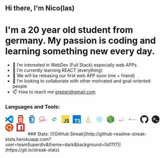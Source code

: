 ## Hi there, I'm Nico(las)

# I'm a 20 year old student from germany. My passion is coding and learning something new every day.



- 👀 I’m interested in WebDev (Full Stack) especially web APPs
- 🌱 I’m currently learning REACT (everything)
- 🔭 We will be releasing our first web APP soon (me + friend)
- 👯 I’m looking to collaborate with other motivated and goal-oriented people
- 📫 How to reach me greppn@gmail.com


<!--- ### Connect with me: (in progress)

<img alt="codeSTACKr.com" width="22px" style="float:left; padding-right:20px; " src="https://raw.githubusercontent.com/iconic/open-iconic/master/svg/globe.svg" /><space>
<img alt="codeSTACKr | YouTube" width="22px" style="float:left; padding-right:20px" src="https://cdn.jsdelivr.net/npm/simple-icons@v3/icons/youtube.svg" />
<img alt="codeSTACKr | Twitter" width="22px" style="float:left; padding-right:20px" src="https://cdn.jsdelivr.net/npm/simple-icons@v3/icons/twitter.svg" />
<img alt="codeSTACKr | LinkedIn" width="22px" style="float:left; padding-right:20px" src="https://cdn.jsdelivr.net/npm/simple-icons@v3/icons/linkedin.svg" />
<img alt="codeSTACKr | Instagram" width="22px" style="float:left; padding-right:20px" src="https://cdn.jsdelivr.net/npm/simple-icons@v3/icons/instagram.svg" />
--->
### Languages and Tools: 

<img align="left" alt="Visual Studio Code" width="26px" style="float:left; padding-right:10px" src="https://raw.githubusercontent.com/github/explore/80688e429a7d4ef2fca1e82350fe8e3517d3494d/topics/visual-studio-code/visual-studio-code.png" />
<img align="left" alt="HTML5" width="26px" style="float:left; padding-right:10px" src="https://raw.githubusercontent.com/github/explore/80688e429a7d4ef2fca1e82350fe8e3517d3494d/topics/html/html.png" />
<img align="left" alt="CSS3" width="26px" style="float:left; padding-right:10px" src="https://raw.githubusercontent.com/github/explore/80688e429a7d4ef2fca1e82350fe8e3517d3494d/topics/css/css.png" />
<img align="left" alt="Sass" width="26px" style="float:left; padding-right:10px" src="https://raw.githubusercontent.com/github/explore/80688e429a7d4ef2fca1e82350fe8e3517d3494d/topics/sass/sass.png" />
<img align="left" alt="Tailwind" width="26px" style="float:left; padding-right:10px" src="https://raw.githubusercontent.com/github/explore/80688e429a7d4ef2fca1e82350fe8e3517d3494d/topics/tailwind/tailwind.png" />
<img align="left" alt="JavaScript" width="26px" style="float:left; padding-right:10px" src="https://raw.githubusercontent.com/github/explore/80688e429a7d4ef2fca1e82350fe8e3517d3494d/topics/javascript/javascript.png" />
  <img align="left" alt="JavaScript" width="26px" style="float:left; padding-right:10px" src="https://raw.githubusercontent.com/github/explore/80688e429a7d4ef2fca1e82350fe8e3517d3494d/topics/typescript/typescript.png" />
<img align="left" alt="Typescript" width="26px" style="float:left; padding-right:10px" src="https://raw.githubusercontent.com/github/explore/80688e429a7d4ef2fca1e82350fe8e3517d3494d/topics/java/java.png" />
<img align="left" alt="React" width="26px" style="float:left; padding-right:10px" src="https://raw.githubusercontent.com/github/explore/80688e429a7d4ef2fca1e82350fe8e3517d3494d/topics/react/react.png" />
<img align="left" alt="Node.js" width="26px" style="float:left; padding-right:10px" src="https://raw.githubusercontent.com/github/explore/80688e429a7d4ef2fca1e82350fe8e3517d3494d/topics/nodejs/nodejs.png" />
<img align="left" alt="MySQL" width="26px" style="float:left; padding-right:10px" src="https://raw.githubusercontent.com/github/explore/80688e429a7d4ef2fca1e82350fe8e3517d3494d/topics/mysql/mysql.png" />
<img align="left" alt="MongoDB" width="26px" style="float:left; padding-right:10px" src="https://raw.githubusercontent.com/github/explore/80688e429a7d4ef2fca1e82350fe8e3517d3494d/topics/mongodb/mongodb.png" />
<img align="left" alt="GitHub" width="26px" style="float:left; padding-right:10px" src="https://raw.githubusercontent.com/github/explore/78df643247d429f6cc873026c0622819ad797942/topics/github/github.png" />
<img align="left" alt="Terminal" width="26px" style="float:left; padding-right:10px" src="https://raw.githubusercontent.com/github/explore/80688e429a7d4ef2fca1e82350fe8e3517d3494d/topics/terminal/terminal.png" />
<img align="left" alt="Ubuntu" width="26px" style="float:left; padding-right:10px" src="https://raw.githubusercontent.com/github/explore/80688e429a7d4ef2fca1e82350fe8e3517d3494d/topics/ubuntu/ubuntu.png" />
<img align="left" alt="NPM" width="26px" style="float:left; padding-right:10px" src="https://raw.githubusercontent.com/github/explore/80688e429a7d4ef2fca1e82350fe8e3517d3494d/topics/npm/npm.png" />
<br><br><br>
### Stats: 
<!--- <img align="left" alt="Ubuntu" style="float:left; border: none;" src="https://github-readme-stats.vercel.app/api?username=Xylight0&&show_icons=true&title_color=fffff&icon_color=blue&text_color=daf7dc&bg_color=151515&hide_border=true" /> --->
[![GitHub Streak](http://github-readme-streak-stats.herokuapp.com?user=teamSuperdiv&theme=dark&background=0d1117)](https://git.io/streak-stats)
 
  
